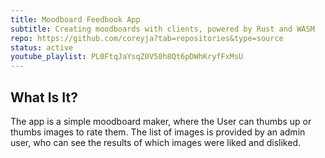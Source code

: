 ```yaml
---
title: Moodboard Feedbook App
subtitle: Creating moodboards with clients, powered by Rust and WASM
repo: https://github.com/coreyja?tab=repositories&type=source
status: active
youtube_playlist: PL0FtqJaYsqZ0V50h8Qt6pDWhKryfFxMsU
---
```


## What Is It?

The app is a simple moodboard maker, where the User can thumbs up or thumbs images to rate them. The list of images is provided by an admin user, who can see the results of which images were liked and disliked.
